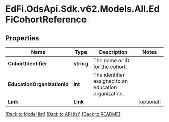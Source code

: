# EdFi.OdsApi.Sdk.v62.Models.All.EdFiCohortReference

## Properties

Name | Type | Description | Notes
------------ | ------------- | ------------- | -------------
**CohortIdentifier** | **string** | The name or ID for the cohort. | 
**EducationOrganizationId** | **int** | The identifier assigned to an education organization. | 
**Link** | [**Link**](Link.md) |  | [optional] 

[[Back to Model list]](../../README.md#documentation-for-models) [[Back to API list]](../../README.md#documentation-for-api-endpoints) [[Back to README]](../../README.md)

